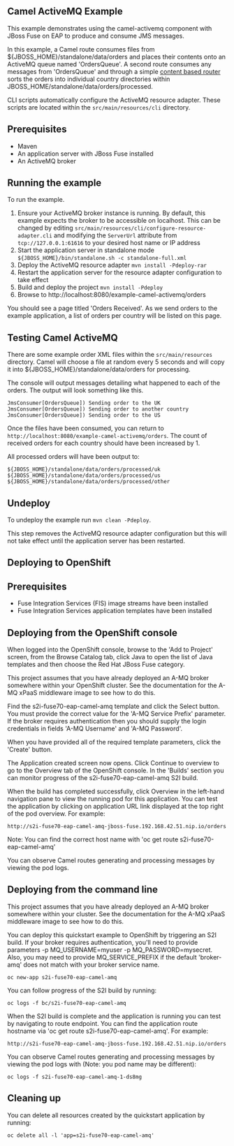 Camel ActiveMQ Example
----------------------

This example demonstrates using the camel-activemq component with JBoss Fuse on EAP to produce and consume JMS messages.

In this example, a Camel route consumes files from ${JBOSS_HOME}/standalone/data/orders and places their contents onto an ActiveMQ queue
named 'OrdersQueue'. A second route consumes any messages from 'OrdersQueue' and through a simple [content based router](http://camel.apache.org/content-based-router.html)
sorts the orders into individual country directories within JBOSS_HOME/standalone/data/orders/processed.

CLI scripts automatically configure the ActiveMQ resource adapter. These scripts are located within the `src/main/resources/cli` directory.

Prerequisites
-------------

* Maven
* An application server with JBoss Fuse installed
* An ActiveMQ broker

Running the example
-------------------

To run the example.

1. Ensure your ActiveMQ broker instance is running. By default, this example expects the broker to be accessible on localhost. This can be changed by editing `src/main/resources/cli/configure-resource-adapter.cli` and modifying the `ServerUrl` attribute from `tcp://127.0.0.1:61616` to your desired host name or IP address
2. Start the application server in standalone mode `${JBOSS_HOME}/bin/standalone.sh -c standalone-full.xml`
3. Deploy the ActiveMQ resource adapter `mvn install -Pdeploy-rar`
4. Restart the application server for the resource adapter configuration to take effect
5. Build and deploy the project `mvn install -Pdeploy`
6. Browse to http://localhost:8080/example-camel-activemq/orders

You should see a page titled 'Orders Received'. As we send orders to the example application, a list
of orders per country will be listed on this page.

Testing Camel ActiveMQ
----------------------

There are some example order XML files within the `src/main/resources` directory. Camel will choose a file at random every 5 seconds and
will copy it into ${JBOSS_HOME}/standalone/data/orders for processing.

The console will output messages detailing what happened to each of the orders. The output
will look something like this.

```
JmsConsumer[OrdersQueue]) Sending order to the UK
JmsConsumer[OrdersQueue]) Sending order to another country
JmsConsumer[OrdersQueue]) Sending order to the US
```

Once the files have been consumed, you can return to `http://localhost:8080/example-camel-activemq/orders`. The count of
received orders for each country should have been increased by 1.

All processed orders will have been output to:

    ${JBOSS_HOME}/standalone/data/orders/processed/uk
    ${JBOSS_HOME}/standalone/data/orders/processed/us
    ${JBOSS_HOME}/standalone/data/orders/processed/other

Undeploy
--------

To undeploy the example run `mvn clean -Pdeploy`.

This step removes the ActiveMQ resource adapter configuration but this will not take effect until the application server has been restarted.

Deploying to OpenShift
----------------------

Prerequisites
-------------

* Fuse Integration Services (FIS) image streams have been installed
* Fuse Integration Services application templates have been installed

Deploying from the OpenShift console
------------------------------------

When logged into the OpenShift console, browse to the 'Add to Project' screen, from the Browse Catalog tab, click Java to open the list of Java templates and then
choose the Red Hat JBoss Fuse category.

This project assumes that you have already deployed an A-MQ broker somewhere within your OpenShift cluster. See the documentation for the A-MQ xPaaS middleware image
to see how to do this.

Find the s2i-fuse70-eap-camel-amq template and click the Select button. You must provide the correct value for the 'A-MQ Service Prefix' parameter. If the broker
requires authentication then you should supply the login credentials in fields 'A-MQ Username' and 'A-MQ Password'.

When you have provided all of the required template parameters, click the 'Create' button.

The Application created screen now opens. Click Continue to overview
to go to the Overview tab of the OpenShift console. In the 'Builds' section you can monitor progress of the s2i-fuse70-eap-camel-amq S2I build.

When the build has completed successfully, click Overview in the left-hand navigation pane to view the running pod for this application. You can test
the application by clicking on application URL link displayed at the top right of the pod overview. For example:

    http://s2i-fuse70-eap-camel-amq-jboss-fuse.192.168.42.51.nip.io/orders

Note: You can find the correct host name with 'oc get route s2i-fuse70-eap-camel-amq'

You can observe Camel routes generating and processing messages by viewing the pod logs.

Deploying from the command line
-------------------------------

This project assumes that you have already deployed an A-MQ broker somewhere within your cluster. See the documentation for the A-MQ xPaaS middleware image
to see how to do this.

You can deploy this quickstart example to OpenShift by triggering an S2I build. If your broker requires authentication, you'll need
to provide parameters -p MQ_USERNAME=myuser -p MQ_PASSWORD=mysecret. Also, you may need to provide MQ_SERVICE_PREFIX if the default 'broker-amq' does
not match with your broker service name.

    oc new-app s2i-fuse70-eap-camel-amq

You can follow progress of the S2I build by running:

    oc logs -f bc/s2i-fuse70-eap-camel-amq

When the S2I build is complete and the application is running you can test by navigating to route endpoint. You can find the application route
hostname via 'oc get route s2i-fuse70-eap-camel-amq'. For example:

    http://s2i-fuse70-eap-camel-amq-jboss-fuse.192.168.42.51.nip.io/orders

You can observe Camel routes generating and processing messages by viewing the pod logs with (Note: you pod name may be different):

    oc logs -f s2i-fuse70-eap-camel-amq-1-ds8mg

Cleaning up
-------------------------------

You can delete all resources created by the quickstart application by running:

    oc delete all -l 'app=s2i-fuse70-eap-camel-amq'
